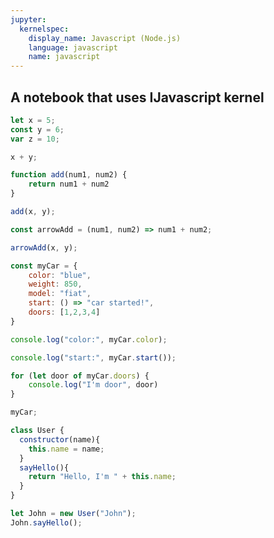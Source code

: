 ```yaml
---
jupyter:
  kernelspec:
    display_name: Javascript (Node.js)
    language: javascript
    name: javascript
---
```


## A notebook that uses IJavascript kernel

```javascript
let x = 5;
const y = 6;
var z = 10;
```

```javascript
x + y;
```

```javascript
function add(num1, num2) {
    return num1 + num2
}
```

```javascript
add(x, y);
```

```javascript
const arrowAdd = (num1, num2) => num1 + num2;
```

```javascript
arrowAdd(x, y);
```

```javascript
const myCar = {
    color: "blue",
    weight: 850,
    model: "fiat",
    start: () => "car started!",
    doors: [1,2,3,4]
}
```

```javascript
console.log("color:", myCar.color);
```

```javascript
console.log("start:", myCar.start());
```

```javascript
for (let door of myCar.doors) {
    console.log("I'm door", door)
}
```

```javascript
myCar;
```

```javascript
class User {
  constructor(name){
    this.name = name;
  }
  sayHello(){
    return "Hello, I'm " + this.name;
  }
}
```

```javascript
let John = new User("John");
John.sayHello();
```
